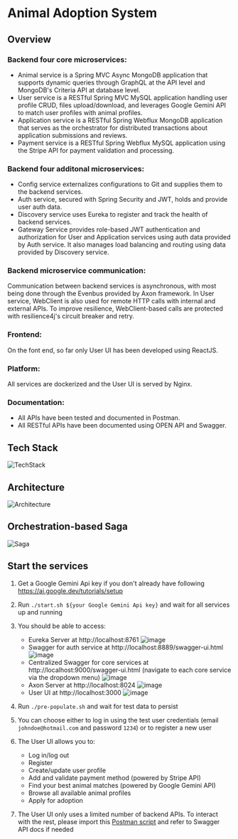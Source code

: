 # Animal Adoption System

## Overview
### Backend four core microservices:
- Animal service is a Spring MVC Async MongoDB application that supports dynamic queries through GraphQL at the API level and MongoDB's Criteria API at database level.
- User service is a RESTful Spring MVC MySQL application handling user profile CRUD, files upload/download, and leverages Google Gemini API to match user profiles with animal profiles.
- Application service is a RESTful Spring Webflux MongoDB application that serves as the orchestrator for distributed transactions about application submissions and reviews.
- Payment service is a RESTful Spring Webflux MySQL application using the Stripe API for payment validation and processing.

### Backend four additonal microservices:
- Config service externalizes configurations to Git and supplies them to the backend services. 
- Auth service, secured with Spring Security and JWT, holds and provide user auth data.
- Discovery service uses Eureka to register and track the health of backend services.
- Gateway Service provides role-based JWT authentication and authorization for User and Application services using auth data provided by Auth service. It also manages load balancing and routing using data provided by Discovery service.

### Backend microservice communication: 
Communication between backend services is asynchronous, with most being done through the Evenbus provided by Axon framework. In User service, WebClient is also used for remote HTTP calls with internal and external APIs. To improve resilience, WebClient-based calls are protected with resilience4j's circuit breaker and retry.

### Frontend:
On the font end, so far only User UI has been developed using ReactJS.

### Platform:
All services are dockerized and the User UI is served by Nginx.

### Documentation:
- All APIs have been tested and documented in Postman. 
- All RESTful APIs have been documented using OPEN API and Swagger.

## Tech Stack
![TechStack](https://github.com/lchen2792/AnimalAdoptionSystem/assets/79290606/d2beb9d8-fac6-4ecc-98e0-e733b3c1a6b4)

## Architecture
![Architecture](https://github.com/lchen2792/AnimalAdoptionSystem/assets/79290606/50bea282-f03d-4bae-a274-924c67178c67)

## Orchestration-based Saga
![Saga](https://github.com/lchen2792/AnimalAdoptionSystem/assets/79290606/e8aaf8e1-0ad7-4710-b485-bb2987643712)

## Start the services
1. Get a Google Gemini Api key if you don't already have following https://ai.google.dev/tutorials/setup
2. Run `./start.sh ${your Google Gemini Api key}` and wait for all services up and running
3. You should be able to access:
    - Eureka Server at http://localhost:8761
   ![image](https://github.com/lchen2792/AnimalAdoptionSystem/assets/79290606/64a4fd76-c794-47ec-9821-339f0d9240ec)
    - Swagger for auth service at http://localhost:8889/swagger-ui.html
   ![image](https://github.com/lchen2792/AnimalAdoptionSystem/assets/79290606/2fa306b0-b268-4a74-adbf-668d94fd93f1)
    - Centralized Swagger for core services at http://localhost:9000/swagger-ui.html (navigate to each core service via the dropdown menu)
   ![image](https://github.com/lchen2792/AnimalAdoptionSystem/assets/79290606/5ca52974-1263-4751-b9b4-d0609affe958)
    - Axon Server at http://localhost:8024
   ![image](https://github.com/lchen2792/AnimalAdoptionSystem/assets/79290606/920064ea-ce8d-481c-9287-bb814744e144)
    - User UI at http://localhost:3000
    ![image](https://github.com/lchen2792/AnimalAdoptionSystem/assets/79290606/ad2f2e17-f554-4451-8f32-8a010c923cac)

4. Run `./pre-populate.sh` and wait for test data to persist
6. You can choose either to log in using the test user credentials (email `johndoe@hotmail.com` and password `1234`) or to register a new user
7. The User UI allows you to:
   - Log in/log out
   - Register
   - Create/update user profile
   - Add and validate payment method (powered by Stripe API)
   - Find your best animal matches (powered by Google Gemini API)
   - Browse all available animal profiles
   - Apply for adoption
8. The User UI only uses a limited number of backend APIs. To interact with the rest, please import this [Postman script](https://github.com/lchen2792/AnimalAdoptionSystem/blob/main/AnimalAdoptionSystem.postman_collection.json) and refer to Swagger API docs if needed

